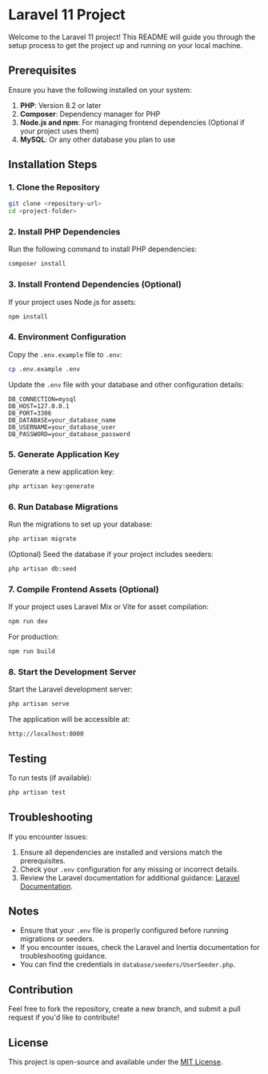 # Laravel 11 Project

Welcome to the Laravel 11 project! This README will guide you through the setup process to get the project up and running on your local machine.

## Prerequisites

Ensure you have the following installed on your system:

1. **PHP**: Version 8.2 or later
2. **Composer**: Dependency manager for PHP
3. **Node.js and npm**: For managing frontend dependencies (Optional if your project uses them)
4. **MySQL**: Or any other database you plan to use

## Installation Steps

### 1. Clone the Repository

```bash
git clone <repository-url>
cd <project-folder>
```

### 2. Install PHP Dependencies

Run the following command to install PHP dependencies:

```bash
composer install
```

### 3. Install Frontend Dependencies (Optional)

If your project uses Node.js for assets:

```bash
npm install
```

### 4. Environment Configuration

Copy the `.env.example` file to `.env`:

```bash
cp .env.example .env
```

Update the `.env` file with your database and other configuration details:

```
DB_CONNECTION=mysql
DB_HOST=127.0.0.1
DB_PORT=3306
DB_DATABASE=your_database_name
DB_USERNAME=your_database_user
DB_PASSWORD=your_database_password
```

### 5. Generate Application Key

Generate a new application key:

```bash
php artisan key:generate
```

### 6. Run Database Migrations

Run the migrations to set up your database:

```bash
php artisan migrate
```

(Optional) Seed the database if your project includes seeders:

```bash
php artisan db:seed
```

### 7. Compile Frontend Assets (Optional)

If your project uses Laravel Mix or Vite for asset compilation:

```bash
npm run dev
```

For production:

```bash
npm run build
```

### 8. Start the Development Server

Start the Laravel development server:

```bash
php artisan serve
```

The application will be accessible at:

```
http://localhost:8000
```

## Testing

To run tests (if available):

```bash
php artisan test
```

## Troubleshooting

If you encounter issues:

1. Ensure all dependencies are installed and versions match the prerequisites.
2. Check your `.env` configuration for any missing or incorrect details.
3. Review the Laravel documentation for additional guidance: [Laravel Documentation](https://laravel.com/docs/11.x).

## Notes

- Ensure that your `.env` file is properly configured before running migrations or seeders.
- If you encounter issues, check the Laravel and Inertia documentation for troubleshooting guidance.
- You can find the credentials in `database/seeders/UserSeeder.php`.

## Contribution

Feel free to fork the repository, create a new branch, and submit a pull request if you'd like to contribute!

## License

This project is open-source and available under the [MIT License](https://opensource.org/licenses/MIT).